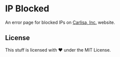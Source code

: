 # IP Blocked
An error page for blocked IPs on [Carlisa, Inc.](http://pleasebelievepeoplearehungry.com/) website.

## License
This stuff is licensed with :heart: under the MIT License.
